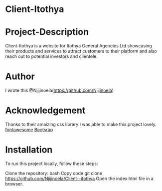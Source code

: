 # Client-Itothya

# Project-Description

Client-Itothya is a website for Itothya General Agencies Ltd showcasing their products and services to attract customers to their platform and also reach out to potential investors and clientele.

# Author

I wrote this @Njijinoela(https://github.com/Njijinoela)

# Acknowledgement

Thanks to their amaizing css library I was able to make this project lovely.
[fontawesome](https://fontawesome.com/)
[Bootsrap](https://getbootstrap.com/)

# Installation

To run this project locally, follow these steps:

Clone the repository: bash Copy code git clone https://github.com/Njijinoela/Client--itothya Open the index.html file in a browser.
